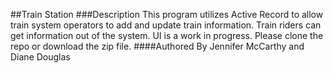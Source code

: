 ##Train Station
###Description
This program utilizes Active Record to allow train system operators to add and update
train information.  Train riders can get information out of the system.  UI is a work in progress.
Please clone the repo or download the zip file.
####Authored By
Jennifer McCarthy and Diane Douglas
